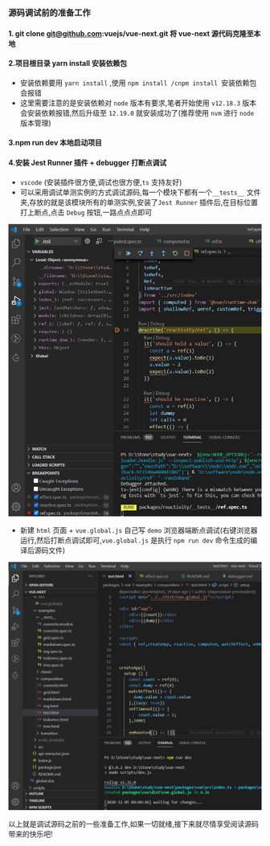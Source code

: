 ### 源码调试前的准备工作
#### 1. git clone git@github.com:vuejs/vue-next.git 将 vue-next 源代码克隆至本地

#### 2.项目根目录 yarn install 安装依赖包
* 安装依赖要用 `yarn install` ,使用 `npm install /cnpm install `安装依赖包会报错
* 这里需要注意的是安装依赖对 `node` 版本有要求,笔者开始使用 `v12.18.3` 版本会安装依赖报错,然后升级至 `12.19.0` 就安装成功了(推荐使用 `nvm` 进行 `node` 版本管理)

#### 3.npm run dev 本地启动项目

#### 4.安装 Jest Runner 插件 + debugger 打断点调试

* `vscode` (安装插件很方便,调试也很方便,`ts` 支持友好)
* 可以采用调试单测实例的方式调试源码,每一个模块下都有一个`__tests__` 文件夹,存放的就是该模块所有的单测实例,安装了`Jest Runner` 插件后,在目标位置打上断点,点击 `Debug` 按钮,一路点点点即可

![单测实例调试](https://github.com/HUYIJUNCODING/vue-next-analysis/blob/master/doc/assets/debugger.png)

* 新建 `html` 页面 + `vue.global.js` 自己写 `demo` 浏览器端断点调试(右键浏览器运行,然后打断点调试即可,`vue.global.js` 是执行 `npm run dev` 命令生成的编译后源码文件)

![浏览器端demo调试](https://github.com/HUYIJUNCODING/vue-next-analysis/blob/master/doc/assets/debugger2.png)


以上就是调试源码之前的一些准备工作,如果一切就绪,接下来就尽情享受阅读源码带来的快乐吧!
